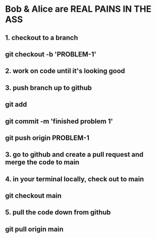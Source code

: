 # Bob & Alice are REAL PAINS IN THE ASS

## 1. checkout to a branch

## git checkout -b 'PROBLEM-1'

## 2. work on code until it's looking good

## 3.  push branch up to github

## git add

## git commit -m 'finished problem 1'

## git push origin PROBLEM-1

## 3.  go to github and create a pull request and merge the code to main

## 4.  in your terminal locally, check out to main

## git checkout main

## 5. pull the code down from github

## git pull origin main
